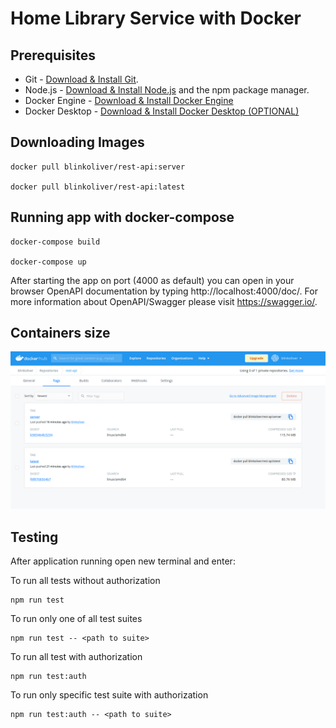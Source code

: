 # Home Library Service with Docker

## Prerequisites

- Git - [Download & Install Git](https://git-scm.com/downloads).
- Node.js - [Download & Install Node.js](https://nodejs.org/en/download/) and the npm package manager.
- Docker Engine - [Download & Install Docker Engine](https://docs.docker.com/engine/)
- Docker Desktop - [Download & Install Docker Desktop (OPTIONAL)](https://www.docker.com/products/docker-desktop/)

## Downloading Images

```
docker pull blinkoliver/rest-api:server

docker pull blinkoliver/rest-api:latest

```

## Running app with docker-compose

```
docker-compose build

docker-compose up
```

After starting the app on port (4000 as default) you can open
in your browser OpenAPI documentation by typing http://localhost:4000/doc/.
For more information about OpenAPI/Swagger please visit https://swagger.io/.

## Containers size

![SCREENSHOT](Screenshot.png)

## Testing

After application running open new terminal and enter:

To run all tests without authorization

```
npm run test
```

To run only one of all test suites

```
npm run test -- <path to suite>
```

To run all test with authorization

```
npm run test:auth
```

To run only specific test suite with authorization

```
npm run test:auth -- <path to suite>
```
